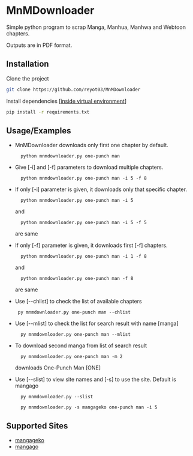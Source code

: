 # MnMDownloader
Simple python program to scrap Manga, Manhua, Manhwa and Webtoon chapters.

Outputs are in PDF format.

## Installation

Clone the project

```bash
git clone https://github.com/reyot03/MnMDownloader
```

Install dependencies [[inside virtual environment](https://packaging.python.org/en/latest/guides/installing-using-pip-and-virtual-environments/)]

```bash
pip install -r requirements.txt
```
## Usage/Examples

* MnMDownloader downloads only first one chapter by default.

        python mnmdownloader.py one-punch man

* Give [-i] and [-f] parameters to download multiple chapters.

        python mnmdownloader.py one-punch man -i 5 -f 8

* If only [-i] parameter is given, it downloads only that specific chapter.

        python mnmdownloader.py one-punch man -i 5

    and

        python mnmdownloader.py one-punch man -i 5 -f 5

    are same

* If only [-f] parameter is given, it downloads first [-f] chapters.

        python mnmdownloader.py one-punch man -i 1 -f 8
    
    and

        python mnmdownloader.py one-punch man -f 8

    are same

*  Use [--chlist] to check the list of available chapters

        py mnmdownloader.py one-punch man --chlist

* Use [--mlist] to check the list for search result with name [manga]

        py mnmdownloader.py one-punch man --mlist

* To download second manga from list of search result

        py mnmdownloader.py one-punch man -m 2
    
    downloads One-Punch Man [ONE]

* Use [--slist] to view site names and [-s] to use the site. Default is mangago

        py mnmdownloader.py --slist
        
        py mnmdownloader.py -s mangageko one-punch man -i 5

## Supported Sites
* [mangageko](https://www.mangageko.com/)
* [mangago](https://mangago.me/)
